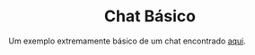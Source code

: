 <h1 align='center'>Chat Básico</h1>
Um exemplo extremamente básico de um chat encontrado <a href='https://socket.io/get-started/chat'>aqui</a>.